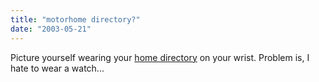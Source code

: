 ```yaml
---
title: "motorhome directory?"
date: "2003-05-21"
---
```


Picture yourself wearing your [home directory](http://www.laks.com/) on your wrist. Problem is, I hate to wear a watch...
